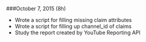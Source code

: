 ###October 7, 2015 (8h)

* Wrote a script for filling missing claim attributes
* Wrote a script for filling up channel_id of claims
* Study the report created by YouTube Reporting API
